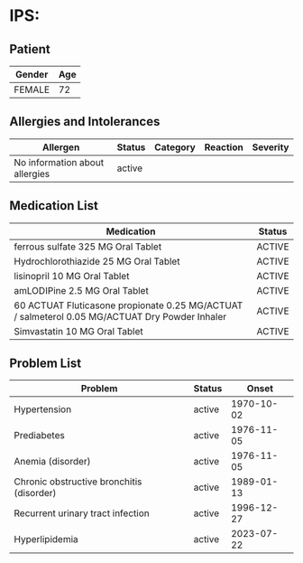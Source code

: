 # IPS:

## Patient

|Gender|Age|
|---|---|
|FEMALE|72|

## Allergies and Intolerances

|Allergen|Status|Category|Reaction|Severity|
|---|---|---|---|---|
|No information about allergies|active||||

## Medication List

|Medication|Status|
|---|---|
|ferrous sulfate 325 MG Oral Tablet|ACTIVE|
|Hydrochlorothiazide 25 MG Oral Tablet|ACTIVE|
|lisinopril 10 MG Oral Tablet|ACTIVE|
|amLODIPine 2.5 MG Oral Tablet|ACTIVE|
|60 ACTUAT Fluticasone propionate 0.25 MG/ACTUAT / salmeterol 0.05 MG/ACTUAT Dry Powder Inhaler|ACTIVE|
|Simvastatin 10 MG Oral Tablet|ACTIVE|

## Problem List

|Problem|Status|Onset|
|---|---|---|
|Hypertension|active|1970-10-02|
|Prediabetes|active|1976-11-05|
|Anemia (disorder)|active|1976-11-05|
|Chronic obstructive bronchitis (disorder)|active|1989-01-13|
|Recurrent urinary tract infection|active|1996-12-27|
|Hyperlipidemia|active|2023-07-22|
